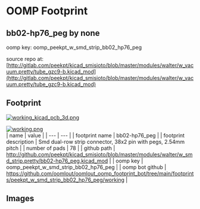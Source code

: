 # OOMP Footprint  
## bb02-hp76_peg  by none  
  
oomp key: oomp_peekpt_w_smd_strip_bb02_hp76_peg  
  
source repo at: [http://gitlab.com/peekpt/kicad_smisioto/blob/master/modules/walter/w_vacuum.pretty/tube_gzc9-b.kicad_mod](http://gitlab.com/peekpt/kicad_smisioto/blob/master/modules/walter/w_vacuum.pretty/tube_gzc9-b.kicad_mod)  
## Footprint  
  
[![working_kicad_pcb_3d.png](working_kicad_pcb_3d_600.png)](working_kicad_pcb_3d.png)  
  
[![working.png](working_600.png)](working.png)  
| name | value | 
| --- | --- | 
| footprint name | bb02-hp76_peg | 
| footprint description | Smd dual-row strip connector, 38x2 pin with pegs, 2.54mm pitch | 
| number of pads | 78 | 
| github path | http://github.com/peekpt/kicad_smisioto/blob/master/modules/walter/w_smd_strip.pretty/bb02-hp76_peg.kicad_mod | 
| oomp key | oomp_peekpt_w_smd_strip_bb02_hp76_peg | 
| oomp bot github | https://github.com/oomlout/oomlout_oomp_footprint_bot/tree/main/footprints/peekpt_w_smd_strip_bb02_hp76_peg/working | 
## Images  
